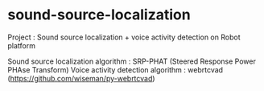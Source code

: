 # sound-source-localization
Project : Sound source localization + voice activity detection on Robot platform

Sound source localization algorithm : SRP-PHAT (Steered Response Power PHAse Transform)
Voice activity detection algorithm : webrtcvad (https://github.com/wiseman/py-webrtcvad)
